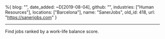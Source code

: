 %{
  blog: "",
  date_added: ~D[2019-08-04],
  github: "",
  industries: ["Human Resources"],
  locations: ["Barcelona"],
  name: "SanerJobs",
  old_id: 418,
  url: "https://sanerjobs.com"
}

---

Find jobs ranked by a work-life balance score.
